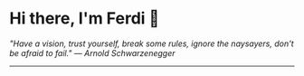 <h1>Hi there, I'm Ferdi 👋</h1>

<p><em>
  "Have a vision, trust yourself, break some rules, ignore the naysayers, don't be afraid to fail." — Arnold Schwarzenegger
</em></p>

---
